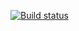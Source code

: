 [![Build status](https://ci.appveyor.com/api/projects/status/vb4rpf7e11nlv9fn?svg=true)](https://ci.appveyor.com/project/ValentinDenisov73/aqa-2-3-patterns-2)